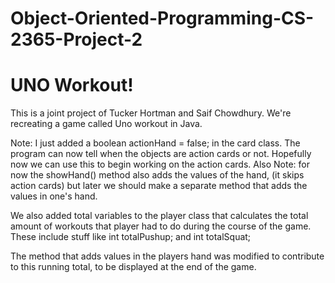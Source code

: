 # Object-Oriented-Programming-CS-2365-Project-2
# UNO Workout!
This is a joint project of Tucker Hortman and Saif Chowdhury.
We're recreating a game called Uno workout in Java. 

Note: I just added a boolean actionHand = false; in the card class. The program can now tell when the objects are action cards or not. 
Hopefully now we can use this to begin working on the action cards.
Also Note: for now the showHand() method also adds the values of the hand, (it skips action cards) but later we should make a separate method that adds the values in one's hand.

We also added total variables to the player class that calculates the total amount of workouts that player had to do during the course of the game. These include stuff like int totalPushup; and int totalSquat; 

The method that adds values in the players hand was modified to contribute to this running total, to be displayed at the end of the game. 
